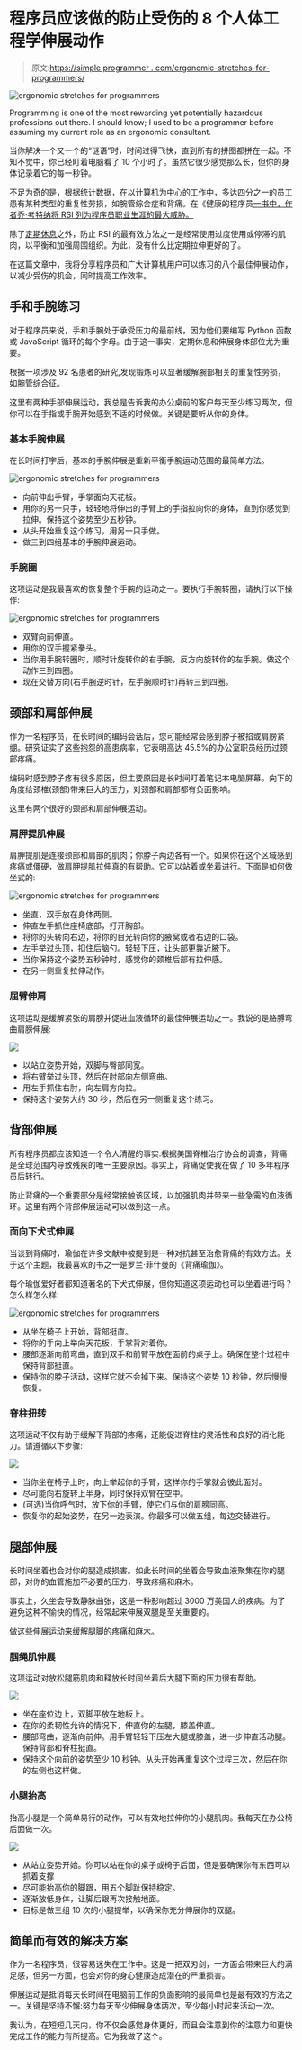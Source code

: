 # 程序员应该做的防止受伤的 8 个人体工程学伸展动作

> 原文:[https://simple programmer . com/ergonomic-stretches-for-programmers/](https://simpleprogrammer.com/ergonomic-stretches-for-programmers/)

![ergonomic stretches for programmers](img/9da128c2717b4268721726e2cf1b9d40.png)

Programming is one of the most rewarding yet potentially hazardous professions out there. I should know; I used to be a programmer before assuming my current role as an ergonomic consultant.

当你解决一个又一个的“谜语”时，时间过得飞快，直到所有的拼图都拼在一起。不知不觉中，你已经盯着电脑看了 10 个小时了。虽然它很少感觉那么长，但你的身体记录着它的每一秒钟。

不足为奇的是，根据统计数据，在以计算机为中心的工作中，多达四分之一的员工患有某种类型的重复性劳损，如腕管综合症和背痛。在《健康的程序员[一书中，作者乔·考特纳将 RSI 列为程序员职业生涯的最大威胁。](https://www.amazon.com/Healthy-Programmer-Better-Pragmatic-Programmers/dp/1937785319/r)

除了[定期休息](https://simpleprogrammer.com/healthy-software-programmer/)之外，防止 RSI 的最有效方法之一是经常使用过度使用或停滞的肌肉，以平衡和加强周围组织。为此，没有什么比定期拉伸更好的了。

在这篇文章中，我将分享程序员和广大计算机用户可以练习的八个最佳伸展动作，以减少受伤的机会，同时提高工作效率。

## 手和手腕练习

对于程序员来说，手和手腕处于承受压力的最前线，因为他们要编写 Python 函数或 JavaScript 循环的每个字母。由于这一事实，定期休息和伸展身体部位尤为重要。

根据一项涉及 92 名患者的研究,发现锻炼可以显著缓解腕部相关的重复性劳损，如腕管综合征。

这里有两种手部伸展运动，我总是告诉我的办公桌前的客户每天至少练习两次，但你可以在手指或手腕开始感到不适的时候做。关键是要听从你的身体。

### 基本手腕伸展

在长时间打字后，基本的手腕伸展是重新平衡手腕运动范围的最简单方法。

![ergonomic stretches for programmers](img/5603d85224174bd1dc53c48e78a4810c.png)

*   向前伸出手臂，手掌面向天花板。
*   用你的另一只手，轻轻地将伸出的手臂上的手指拉向你的身体，直到你感觉到拉伸。保持这个姿势至少五秒钟。
*   从头开始重复这个练习，用另一只手做。
*   做三到四组基本的手腕伸展运动。

### 手腕圈

这项运动是我最喜欢的恢复整个手腕的运动之一。要执行手腕转圈，请执行以下操作:

![ergonomic stretches for programmers](img/eae2f4e2fc6c665ba0c80d3d4bd13e49.png)

*   双臂向前伸直。
*   用你的双手握紧拳头。
*   当你用手腕转圈时，顺时针旋转你的右手腕，反方向旋转你的左手腕。做这个动作三到四圈。
*   现在交替方向(右手腕逆时针，左手腕顺时针)再转三到四圈。

## 颈部和肩部伸展

作为一名程序员，在长时间的编码会话后，您可能经常会感到脖子被掐或肩膀紧绷。研究证实了这些抱怨的高患病率，它表明高达 45.5%的办公室职员经历过颈部疼痛。

编码时感到脖子疼有很多原因，但主要原因是长时间盯着笔记本电脑屏幕。向下的角度给颈椎(颈部)带来巨大的压力，对颈部和肩部都有负面影响。

这里有两个很好的颈部和肩部伸展运动。

### 肩胛提肌伸展

肩胛提肌是连接颈部和肩部的肌肉；你脖子两边各有一个。如果你在这个区域感到疼痛或僵硬，做肩胛提肌拉伸真的有帮助。它可以站着或坐着进行。下面是如何做坐式的:

![ergonomic stretches for programmers](img/a83b911642ddb879a4c5edf5d3e59111.png)

*   坐直，双手放在身体两侧。
*   伸直左手抓住座椅底部，打开胸部。
*   将你的头转向右边，将你的目光转向你的腋窝或者右边的口袋。
*   左手举过头顶，扣住后脑勺。轻轻下压，让头部更靠近腋下。
*   当你保持这个姿势五秒钟时，感觉你的颈椎后部有拉伸感。
*   在另一侧重复拉伸动作。

### 屈臂伸肩

这项运动是缓解紧张的肩膀并促进血液循环的最佳伸展运动之一。我说的是胳膊弯曲肩膀伸展:

![](img/a160f1ec2bd7543e364eda7fdb81c74f.png)

*   以站立姿势开始，双脚与臀部同宽。
*   将右臂举过头顶，然后在肘部向左侧弯曲。
*   用左手抓住右肘，向左肩方向拉。
*   保持这个姿势大约 30 秒，然后在另一侧重复这个练习。

## 背部伸展

所有程序员都应该知道一个令人清醒的事实:根据美国脊椎治疗协会的调查，背痛是全球范围内导致残疾的唯一主要原因。事实上，背痛促使我在做了 10 多年程序员后转行。

防止背痛的一个重要部分是经常接触该区域，以加强肌肉并带来一些急需的血液循环。这里有两个背部伸展运动可以做到这一点。

### 面向下犬式伸展

当谈到背痛时，瑜伽在许多文献中被提到是一种对抗甚至治愈背痛的有效方法。关于这个主题，我最喜欢的书之一是罗兰·菲什曼的《背痛瑜伽》。

每个瑜伽爱好者都知道著名的下犬式伸展，但你知道这项运动也可以坐着进行吗？怎么样怎么样:

![ergonomic stretches for programmers](img/9ca4127ebd7819d212d823ce69be6f1d.png)

*   从坐在椅子上开始，背部挺直。
*   将你的手向上举向天花板，手掌背对着你。
*   腰部逐渐向前弯曲，直到双手和前臂平放在面前的桌子上。确保在整个过程中保持背部挺直。
*   保持你的脖子活动，这样它就不会掉下来。保持这个姿势 10 秒钟，然后慢慢恢复。

### 脊柱扭转

这项运动不仅有助于缓解下背部的疼痛，还能促进脊柱的灵活性和良好的消化能力。请遵循以下步骤:

![](img/97c519b110f0f799f9e5522edd0c101b.png)

*   当你坐在椅子上时，向上举起你的手臂，这样你的手掌就会彼此面对。
*   尽可能向右旋转上半身，同时保持双臂在空中。
*   (可选)当你呼气时，放下你的手臂，使它们与你的肩膀同高。
*   恢复你的起始姿势，在另一边表演。你最多可以做五组，每边交替进行。

## 腿部伸展

长时间坐着也会对你的腿造成损害。如此长时间的坐着会导致血液聚集在你的腿部，对你的血管施加不必要的压力，导致疼痛和麻木。

事实上，久坐会导致静脉曲张，这是一种影响超过 3000 万美国人的疾病。为了避免这种不愉快的情况，经常起来伸展双腿是至关重要的。

做这些伸展运动来缓解腿脚的疼痛和麻木。

### 腘绳肌伸展

这项运动对放松腿筋肌肉和释放长时间坐着后大腿下面的压力很有帮助。

![](img/8c2a3acd3aca12cab1cef27627a42fe3.png)

*   坐在座位边上，双脚平放在地板上。
*   在你的柔韧性允许的情况下，伸直你的左腿，膝盖伸直。
*   腰部弯曲，逐渐向前伸。用手臂轻轻下压左大腿或膝盖，进一步伸直活动腿。保持背部和脊柱挺直。
*   保持这个向前的姿势至少 10 秒钟。从头开始再重复这个过程三次，然后在你的左侧也这样做。

### 小腿抬高

抬高小腿是一个简单易行的动作，可以有效地拉伸你的小腿肌肉。我每天在办公椅后面做一次。

![](img/bd22d2f00a34761ac0de70b87db66e50.png)

*   从站立姿势开始。你可以站在你的桌子或椅子后面，但是要确保你有东西可以抓着支撑
*   尽可能抬高你的脚跟，用五个脚趾保持稳定。
*   逐渐放低身体，让脚后跟再次接触地面。
*   目标是做三组 10 次的小腿提举，以确保你充分伸展你的双腿。

## 简单而有效的解决方案

作为一名程序员，很容易迷失在工作中。这是一把双刃剑，一方面会带来巨大的满足感，但另一方面，也会对你的身心健康造成潜在的严重损害。

伸展运动是抵消每天长时间在电脑前工作的负面影响的最简单也是最有效的方法之一。关键是坚持不懈:努力每天至少伸展身体两次，至少每小时起来活动一次。

我认为，在短短几天内，你不仅会感觉身体更好，而且会注意到你的注意力和更快完成工作的能力有所提高。它为我做了这个。